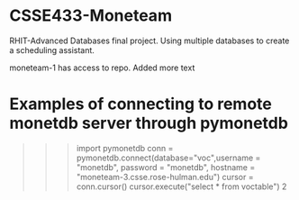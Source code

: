 # CSSE433-Moneteam
RHIT-Advanced Databases final project. Using multiple databases to create a scheduling assistant. 


moneteam-1 has access to repo. Added more text

# Examples of connecting to remote monetdb server through pymonetdb
>>> import pymonetdb
>>> conn = pymonetdb.connect(database="voc",username = "monetdb", password = "monetdb", hostname = "moneteam-3.csse.rose-hulman.edu")
>>> cursor = conn.cursor()
>>> cursor.execute("select * from voctable")
2

